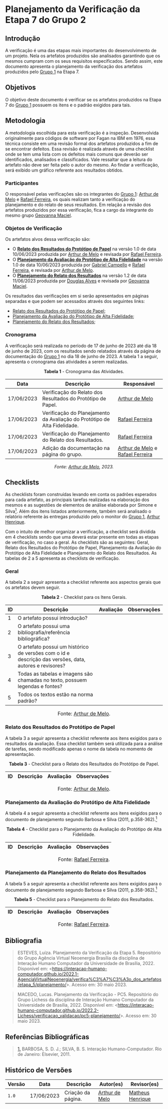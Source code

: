 # Planejamento da Verificação da Etapa 7 do Grupo 2

## Introdução

A verificação é uma das etapas mais importantes do desenvolvimento de um projeto. Nela os artefatos produzidos são analisados garantindo que os mesmos cumpram com os seus requisitos especificados. Sendo assim, este documento apresenta o planejamento da verificação dos artefatos produzidos pelo [Grupo 1](https://github.com/Interacao-Humano-Computador/2023.1-BilheteriaDigital) na Etapa 7.

## Objetivos

O objetivo deste documento é verificar se os artefatos produzidos na Etapa 7 do [Grupo 1](https://github.com/Interacao-Humano-Computador/2023.1-BilheteriaDigital) possuem os itens e o padrão exigidos para tais.

## Metodologia

A metodologia escolhida para esta verificação é a inspeção. Desenvolvida originalmente para códigos de software por Fagan na IBM em 1976, essa técnica consiste em uma revisão formal dos artefatos produzidos a fim de se encontrar defeitos. Essa revisão é realizada através de uma checklist onde se tem uma lista com os defeitos mais comuns que deverão ser identificados, analisados e classificados. Vale ressaltar que a leitura do artefato não deve ser feita pelo o autor do mesmo. Ao findar a verificação, será exibido um gráfico referente aos resultados obtidos.

### Participantes

O responsável pelas verificações são os integrantes do [Grupo 1](https://github.com/Interacao-Humano-Computador/2023.1-BilheteriaDigital): [Arthur de Melo](https://github.com/arthurmlv) e [Rafael Ferreira](https://github.com/RafaelCLG0), os quais realizam tanto a verificação do planejamento e do relato de seus resultados. Em relação a revisão dos artefatos produzidos por essa verificação, fica a cargo da integrante do mesmo grupo [Geovanna Maciel](https://github.com/manuziny).

### Objetos de Verificação

Os artefatos alvos dessa verificação são:

- O [**Relato dos Resultados do Protótipo de Papel**](https://interacao-humano-computador.github.io/2023.1-BilheteriaDigital/design-avaliacao-desenvolvimento/nivel-2/prototipo-papel-dad/relato-dos-resultados-pp/) na versão 1.0 de data 10/06/2023 produzida por [Arthur de Melo](https://github.com/arthurmlv) e revisada por [Rafael Ferreira](https://github.com/RafaelCLG0).
- O [**Planejamento da Avaliação do Protótipo de Alta Fidelidade**](https://interacao-humano-computador.github.io/2023.1-BilheteriaDigital/design-avaliacao-desenvolvimento/nivel-1/analise-de-tarefas-dad/planejamento-relato-resultados-at/) na versão 1.0 de data 10/06/2023 produzida por [Gabriel Campello](https://github.com/G16C) e [Rafael Ferreira](https://github.com/RafaelCLG0), e revisada por [Arthur de Melo](https://github.com/arthurmlv).
- O [**Planejamento do Relato dos Resultados**](https://interacao-humano-computador.github.io/2023.1-BilheteriaDigital/design-avaliacao-desenvolvimento/nivel-1/analise-de-tarefas-dad/planejamento-relato-resultados-at/) na versão 1.2 de data 11/06/2023 produzida por [Douglas Alves](https://github.com/dougalvs) e revisada por [Geovanna Maciel](https://github.com/manuziny).


Os resultados das verificações em si serão apresentados em páginas separadas e que podem ser acessados através dos seguintes links:

- [Relato dos Resultados do Protótipo de Papel](../);
- [Planejamento da Avaliação do Protótipo de Alta Fidelidade](../);
- [Planejamento do Relato dos Resultados](../);

### Cronograma

A verificação será realizada no período de 17 de junho de 2023 até dia 18 de junho de 2023, com os resultados sendo relatados através da página de documentação do [Grupo 1](https://github.com/Interacao-Humano-Computador/2023.1-BilheteriaDigital) no dia 18 de junho de 2023. A tabela 1 a seguir, apresenta o cronograma das atividades a serem realizadas.

<center>

**Tabela 1** - Cronograma das Atividades.

| Data       | Descrição                                                                                | Responsável                                      |
| ---------- | ---------------------------------------------------------------------------------------- | ------------------------------------------------ |
| 17/06/2023 | Verificação do Relato dos Resultados do Protótipo de Papel. | [Arthur de Melo](https://github.com/arthurmlv) |
| 17/06/2023 | Verificação do Planejamento da Avaliação do Protótipo de Alta Fidelidade.                            | [Rafael Ferreira](https://github.com/RafaelCLG0)   |
| 17/06/2023 | Verificação do Planejamento do Relato dos Resultados.                          | [Rafael Ferreira](https://github.com/RafaelCLG0) |
| 17/06/2023 | Adição da documentação na página do grupo.                                               | [Arthur de Melo](https://github.com/arthurmlv) e [Rafael Ferreira](https://github.com/RafaelCLG0) |

_Fonte: [Arthur de Melo](https://github.com/arthurmlv), 2023._

</center>

## Checklists

As checklists foram construídas levando em conta os padrões esperados para cada artefato, as principais tarefas realizadas na elaboração dos mesmos e as sugestões de elementos de análise elaborada por Simone e Silva<a id=anchor_1 href="#REF1"><sup>1</sup></a>. Além dos itens listados anteriormente, também será analisado o relatório referente às entregas produzido pelo o monitor do [Grupo 1](https://github.com/Interacao-Humano-Computador/2023.1-BilheteriaDigital), [Arthur Henrique](https://github.com/black258br).

Com o intuito de melhor organizar a verificação, a checklist será dividida em 4 checklists sendo que uma deverá estar presente em todas as etapas de verificação, no caso a geral. As checklists são as seguintes: Geral, Relato dos Resultados do Protótipo de Papel, Planejamento da Avaliação do Protótipo de Alta Fidelidade e Planejamento do Relato dos Resultados. As tabelas de 2 a 5 apresenta as checklists de verificação.

### Geral

A tabela 2 a seguir apresenta a checklist referente aos aspectos gerais que os artefatos devem seguir.

<center>

**Tabela 2** - Checklist para os Itens Gerais.

| ID  | Descrição                                                                                              | Avaliação | Observações |
| --- | ------------------------------------------------------------------------------------------------------ | --------- | ----------- |
| 1   | O artefato possui introdução?                                                                          |           |             |
| 2   | O artefato possui uma bibliografia/referência bibliográfica?                                           |           |             |
| 3   | O artefato possui um histórico de versões com o id e descrição das versões, data, autores e revisores? |           |             |
| 4   | Todas as tabelas e imagens são chamadas no texto, possuem legendas e fontes?                           |           |             |
| 5   | Todos os textos estão na norma padrão?                                                                 |           |             |

<font size="3"><p style="text-align: center">Fonte: [Arthur de Melo](https://github.com/arthurmlv).</p></font>

</center>

### Relato dos Resultados do Protótipo de Papel

A tabela 3 a seguir apresenta a checklist referente aos itens exigidos para o resultados da avaliação. Essa checklist também será utilizada para a análise de tarefas, sendo modificado apenas o nome da tabela no momento de apresentação.

<center>

**Tabela 3** - Checklist para o Relato dos Resultados do Protótipo de Papel.

| ID  | Descrição                                                         | Avaliação | Observações |
| --- | ----------------------------------------------------------------- | --------- | ----------- |


<font size="3"><p style="text-align: center">Fonte: [Arthur de Melo](https://github.com/arthurmlv).</p></font>

</center>

### Planejamento da Avaliação do Protótipo de Alta Fidelidade

A tabela 4 a seguir apresenta a checklist referente aos itens exigidos para o documento de planejamento segundo Barbosa e Silva (2011, p.358-362).<a href="#REF1"><sup>1</sup></a>

<center>

**Tabela 4** - Checklist para o Planejamento da Avaliação do Protótipo de Alta Fidelidade.

| ID    | Descrição                                                                           | Avaliação | Observações |
| ----- | ----------------------------------------------------------------------------------- | --------- | ----------- |

<font size="3"><p style="text-align: center">Fonte: [Rafael Ferreira](https://github.com/RafaelCLG0).</p></font>

</center>

### Planejamento da Planejamento do Relato dos Resultados

A tabela 5 a seguir apresenta a checklist referente aos itens exigidos para o documento de planejamento segundo Barbosa e Silva (2011, p.358-362).<a href="#REF1"><sup>1</sup></a>

<center>

**Tabela 5** - Checklist para o Planejamento do Relato dos Resultados.

| ID    | Descrição                                                                           | Avaliação | Observações |
| ----- | ----------------------------------------------------------------------------------- | --------- | ----------- |

<font size="3"><p style="text-align: center">Fonte: [Rafael Ferreira](https://github.com/RafaelCLG0).</p></font>

</center>

## Bibliografia

> ESTEVES, Luíza. Planejamento da Verificação da Etapa 5. Repositório do Grupo Agência Virtual Neoenergia Brasília da disciplina de Interação Humano Computador da Universidade de Brasília, 2022. Disponível em: <<https://interacao-humano-computador.github.io/2022.1-AgenciaVirtualNeoenergia/verifica%C3%A7%C3%A3o_dos_artefatos/etapa_5/planejamento/>>. Acesso em: 30 maio 2023.

> MACEDO, Lucas. Planejamento da Verificação - PC5. Repositório do Grupo Lichess da disciplina de Interação Humano Computador da Universidade de Brasília, 2022. Disponível em: <<https://interacao-humano-computador.github.io/2022.2-Lichess/verificacao_validacao/pc5-planejamento/>>. Acesso em: 30 maio 2023.

## Referências Bibliográficas

> <a id="REF1" href="#anchor_1">1.</a> BARBOSA, S. D. J.; SILVA, B. S. Interação Humano-Computador. Rio de Janeiro: Elsevier, 2011.

## Histórico de Versões

| Versão | Data       | Descrição                                          | Autor(es)                                        | Revisor(es)                                    |
| ------ | ---------- | -------------------------------------------------- | ------------------------------------------------ | ---------------------------------------------- |
| `1.0`  | 17/06/2023 | Criação da página.                                 | [Arthur de Melo](https://github.com/arthurmlv)   | [Matheus Henrique](https://github.com/mathonaut) |


